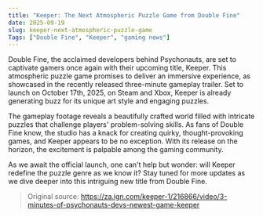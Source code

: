 ```yaml
---
title: "Keeper: The Next Atmospheric Puzzle Game from Double Fine"
date: 2025-09-19
slug: keeper-next-atmospheric-puzzle-game
Tags: ["Double Fine", "Keeper", "gaming news"]
---
```

Double Fine, the acclaimed developers behind Psychonauts, are set to captivate gamers once again with their upcoming title, Keeper. This atmospheric puzzle game promises to deliver an immersive experience, as showcased in the recently released three-minute gameplay trailer. Set to launch on October 17th, 2025, on Steam and Xbox, Keeper is already generating buzz for its unique art style and engaging puzzles.

The gameplay footage reveals a beautifully crafted world filled with intricate puzzles that challenge players' problem-solving skills. As fans of Double Fine know, the studio has a knack for creating quirky, thought-provoking games, and Keeper appears to be no exception. With its release on the horizon, the excitement is palpable among the gaming community.

As we await the official launch, one can't help but wonder: will Keeper redefine the puzzle genre as we know it? Stay tuned for more updates as we dive deeper into this intriguing new title from Double Fine.
> Original source: https://za.ign.com/keeper-1/216866/video/3-minutes-of-psychonauts-devs-newest-game-keeper